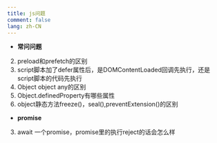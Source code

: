 ```yaml
---
title: js问题
comment: false 
lang: zh-CN
---
```


- **常问问题**
2. preload和prefetch的区别
3. script脚本加了defer属性后，是DOMContentLoaded回调先执行，还是script脚本的代码先执行
4. Object object any的区别
5. Object.definedProperty有哪些属性
6. object静态方法freeze()，seal(),preventExtension()的区别

- **promise**
3. await 一个promise，promise里的执行reject的话会怎么样




